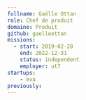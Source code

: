 ```yaml
---
fullname: Gaëlle Ottan
role: Chef de produit
domaine: Produit
github: gaelleottan
missions:
  - start: 2019-02-28
    end: 2022-12-31
    status: independent
    employer: ut7
startups:
    - eva
previously:
---
```

